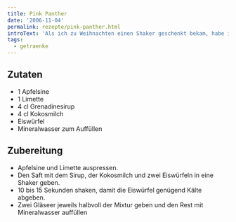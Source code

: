 ```yaml
---
title: Pink Panther
date: '2006-11-04'
permalink: rezepte/pink-panther.html
introText: 'Als ich zu Weihnachten einen Shaker geschenkt bekam, habe ich diesen Drink entwickelt. Keine Ahnung, ob es ihn unter anderem Namen schon gab.'
tags:
  - getraenke
---
```


## Zutaten

- 1 Apfelsine
- 1 Limette
- 4 cl Grenadinesirup
- 4 cl Kokosmilch
- Eiswürfel
- Mineralwasser zum Auffüllen

## Zubereitung

- Apfelsine und Limette auspressen.
- Den Saft mit dem Sirup, der Kokosmilch und zwei Eiswürfeln in eine Shaker geben.
- 10 bis 15 Sekunden shaken, damit die Eiswürfel genügend Kälte abgeben.
- Zwei Gläseer jeweils halbvoll der Mixtur geben und den Rest mit Mineralwasser auffüllen


